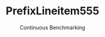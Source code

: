 ---
layout: default
title: PrefixLineitem555
subtitle: Continuous Benchmarking
selected: Prefix_Tpch
expanded: Benchmarking
benchmark: /individual_results/PrefixLineitem555.html
---